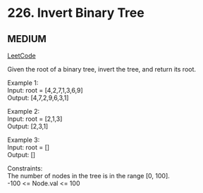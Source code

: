 # 226. Invert Binary Tree

## MEDIUM

[LeetCode](https://leetcode.cn/problems/invert-binary-tree/)

Given the root of a binary tree, invert the tree, and return its root.


Example 1:\
Input: root = [4,2,7,1,3,6,9]\
Output: [4,7,2,9,6,3,1]

Example 2:\
Input: root = [2,1,3]\
Output: [2,3,1]

Example 3:\
Input: root = []\
Output: []
 

Constraints:\
The number of nodes in the tree is in the range [0, 100].\
-100 <= Node.val <= 100
